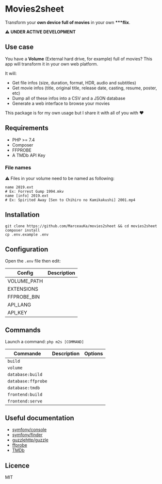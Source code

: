 # Movies2sheet

Transform your **own device full of movies** in your own **\*\*\*flix**.

⚠️ **UNDER ACTIVE DEVELOPMENT**

## Use case

You have a **Volume** (External hard drive, for example) full of movies? This app will transform it in your own web platform.

It will:
- Get file infos (size, duration, format, HDR, audio and subtitles)
- Get movie infos (title, original title, release date, casting, resume, poster, etc)
- Dump all of these infos into a CSV and a JSON database
- Generate a web interface to browse your movies

This package is for my own usage but I share it with all of you with ♥️

## Requirements

- PHP >= 7.4
- Composer
- FFPROBE
- A TMDb API Key

### File names

⚠️ Files in your volume need to be named as following:
```
name 2019.ext
# Ex: Forrest Gump 1994.mkv
name [info] 2019.ext
# Ex: Spirited Away [Sen to Chihiro no Kamikakushi] 2001.mp4
```

## Installation

```
git clone https://github.com/MarceauKa/movies2sheet && cd movies2sheet
composer install
cp .env.example .env
```

## Configuration

Open the `.env` file then edit:

| Config | Description |
|--------|-------------|
| VOLUME_PATH |  |
| EXTENSIONS |  |
| FFPROBE_BIN |  |
| API_LANG |  |
| API_KEY |  |

## Commands

Launch a command: `php m2s [COMMAND]`

| Commande | Description | Options |
|----------|-------------|---------|
| `build` |  |  |
| `volume` |  |  |
| `database:build` |  |  | 
| `database:ffprobe` |  |  | 
| `database:tmdb` |  |  | 
| `frontend:build` |  |  |
| `frontend:serve` |  |  |

## Useful documentation

- [symfony/console](https://symfony.com/doc/5.1/components/console.html)
- [symfony/finder](https://symfony.com/doc/5.1/components/finder.html)
- [guzzlehttp/guzzle](https://docs.guzzlephp.org/en/stable/)
- [ffprobe](https://ffmpeg.org/ffprobe.html)
- [TMDb](https://developers.themoviedb.org/3/getting-started/introduction)

## Licence

MIT
